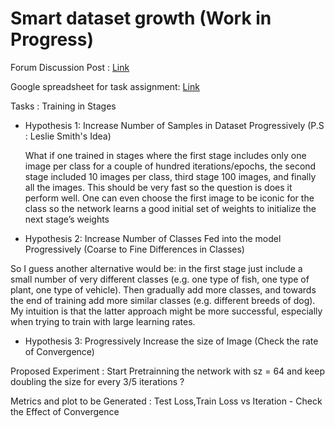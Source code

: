 # Smart dataset growth (Work in Progress)

Forum Discussion Post : [Link](http://forums.fast.ai/t/research-collaboration-opportunity-with-leslie-smith/16454/34)



Google spreadsheet for task assignment:  [Link](https://docs.google.com/spreadsheets/d/14eH9A-CPLCjrdCFNJWBLO4t1rLgva9uvQtHuEOCacGU/edit?usp=sharing)

Tasks : Training in Stages
* Hypothesis 1: Increase Number of Samples in Dataset Progressively (P.S : Leslie Smith's Idea)

  What if one trained in stages where the first stage includes only one image per class for a couple of hundred iterations/epochs, the second stage included 10 images per class, third stage 100 images, and finally all the images. This should be very fast so the question is does it perform well. One can even choose the first image to be iconic for the class so the network learns a good initial set of weights to initialize the next stage’s weights
  
 * Hypothesis 2:  Increase Number of Classes Fed into the model Progressively (Coarse to Fine Differences in Classes)
 
 So I guess another alternative would be: in the first stage just include a small number of very different classes (e.g. one type of fish, one type of plant, one type of vehicle). Then gradually add more classes, and towards the end of training add more similar classes (e.g. different breeds of dog). My intuition is that the latter approach might be more successful, especially when trying to train with large learning rates.

* Hypothesis 3: Progressively Increase the size of Image (Check the rate of Convergence)

Proposed Experiment : 
  Start Pretrainning the network with sz = 64 and keep doubling the size for every 3/5 iterations ?
  

Metrics and plot to be Generated : 
  Test Loss,Train Loss vs Iteration  - Check the Effect of Convergence
  
  
